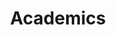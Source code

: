 ---
_schema: guide_page_index
type: guide
title: Academics
uuid: 28a100c9-adb4-4e85-acce-8a6384aeaae4
description:
topper:
  _bookshop_name: design-system/topper/hero
  label:
  background_image:
  alt_text:
  heading:
  subheading: Subheading.
  body_text:
  styles:
    vibe: down-to-business
    color_palette:
    background_c: bg-white text-dark
    gradient_1:
    gradient_2:
    gradient_3:
    heading_c: text-wvu-blue
    enable_blend: false
    enable_pattern: false
    tint_opacity: 0.5
    margin:
content_blocks: []
---